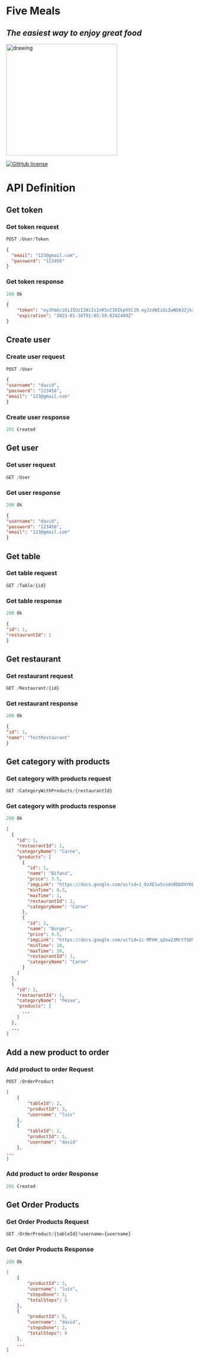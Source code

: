
# Five Meals 
## _The easiest way to enjoy great food_


<img src="https://user-images.githubusercontent.com/79425111/166903045-81d3276f-b219-4925-91d7-3f8325a36eb6.png" alt="drawing" width="300"/>


  [![GitHub license](https://img.shields.io/github/license/Capa03/Five-Meals)](https://github.com/Capa03/Five-Meals/blob/main/LICENSE)



# API Definition
## Get token
### Get token request

```js
POST /User/Token
```
```json
{
  "email": "123@gmail.com",
  "password": "123456"
}
```

### Get token response 
```js
200 Ok
```
```json
{
    "token": "eyJhbGciOiJIUzI1NiIsInR5cCI6IkpXVCJ9.eyJzdWIiOiIwNDA3ZjkxMy1hY2IxLTQ3YzQtODRkMC1hZDg4NjJiMmU1YzQiLCJqdGkiOiI4MjA4YWUyNi1jZDZlLTRkYzktYWUwOC1iZGU5NGI3MmFhZDQiLCJpYXQiOiIxLzE2LzIwMjMgMTI6MDU6NTkgQU0iLCJlbWFpbCI6IjEyM0BnbWFpbC5jb20iLCJuYW1lIjoiZGF2aWQiLCJleHAiOjE2NzM4MzExNTksImlzcyI6ImZpdmVtZWFscy5jb20iLCJhdWQiOiJmaXZlbWVhbHMuY29tIn0.jxJYwoZRUqdzMvTMSIaIwFMoTnq-gxf_m70JPXbOVMk",
    "expiration": "2023-01-16T01:05:59.6242409Z"
}
```

## Create user
### Create user request

```js
POST /User
```

```json
{ 
"username": "david", 
"password": "123456", 
"email": "123@gmail.com"
}
```

### Create user response

```js
201 Created
```


## Get user
### Get user request

```js
GET /User
```

### Get user response 
```js
200 Ok
```
```json
{ 
"username": "david", 
"password": "123456", 
"email": "123@gmail.com"
}
```

## Get table
### Get table request

```js
GET /Table/{id}
```

### Get table response 


```js
200 Ok
```
```json
{
"id": 1,
"restaurantId": 1
}
```

## Get restaurant
### Get restaurant request

```js
GET /Restaurant/{id}
```

### Get restaurant response 


```js
200 Ok
```
```json
{
"id": 1,
"name": "TestRestaurant"
}
```

## Get category with products
### Get category with products request

```js
GET /CategoryWithProducts/{restaurantId}
```

### Get category with products response
```js
200 Ok
```
```json
[
  {
    "id": 1,
    "restaurantId": 1,
    "categoryName": "Carne",
    "products": [
      {
        "id": 1,
        "name": "Bifana",
        "price": 3.5,
        "imgLink": "https://docs.google.com/uc?id=1_0zXE1wScxdn0DbOXYKE-CgpM7y1BtFI",
        "minTime": 0.5,
        "maxTime": 1,
        "restaurantId": 1,
        "categoryName": "Carne"
      },
      {
        "id": 2,
        "name": "Burger",
        "price": 4.5,
        "imgLink": "https://docs.google.com/uc?id=1c-MFHH_qZew23MctTSD5awnbXInElt9S",
        "minTime": 10,
        "maxTime": 20,
        "restaurantId": 1,
        "categoryName": "Carne"
      }
    ]
  },
  {
    "id": 2,
    "restaurantId": 1,
    "categoryName": "Peixe",
    "products": [
      ...
    ]
  },
  ...
]
```

## Add a new product to order
### Add product to order Request

```js
POST /OrderProduct
```

```json
[
	{
		"tableId": 2,
		"productId": 3,
		"username": "luis"
	},
	{
		"tableId": 2,
		"productId": 5,
		"username": "david"
	},
...
]
```

### Add product to order Response

```js
201 Created
```

## Get Order Products

### Get Order Products Request

```js
GET /OrderProduct/{tableId}?username={username}
```

### Get Order Products Response

```js
200 Ok
```

```json
[
	{
		"productId": 3,
		"username": "luis",
		"stepsDone": 3,
		"totalSteps": 5
	},
	{
		"productId": 5,
		"username": "david",
		"stepsDone": 2,
		"totalSteps": 8
	},
	...
]
```
